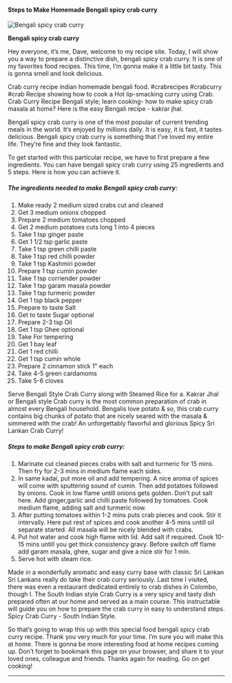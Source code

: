             

#### Steps to Make Homemade Bengali spicy crab curry

![Bengali spicy crab curry](https://img-global.cpcdn.com/recipes/b94752040924362c/751x532cq70/bengali-spicy-crab-curry-recipe-main-photo.jpg)

**Bengali spicy crab curry**

Hey everyone, it’s me, Dave, welcome to my recipe site. Today, I will show you a way to prepare a distinctive dish, bengali spicy crab curry. It is one of my favorites food recipes. This time, I’m gonna make it a little bit tasty. This is gonna smell and look delicious.

Crab curry recipe indian homemade bengali food. #crabrecipes #crabcurry #crab Recipe showing how to cook a Hot lip-smacking curry using Crab. Crab Curry Recipe Bengali style; learn cooking- how to make spicy crab masala at home? Here is the easy Bengali recipe - kakrar jhal.

Bengali spicy crab curry is one of the most popular of current trending meals in the world. It’s enjoyed by millions daily. It is easy, it is fast, it tastes delicious. Bengali spicy crab curry is something that I’ve loved my entire life. They’re fine and they look fantastic.

To get started with this particular recipe, we have to first prepare a few ingredients. You can have bengali spicy crab curry using 25 ingredients and 5 steps. Here is how you can achieve it.

##### The ingredients needed to make Bengali spicy crab curry:

1.  Make ready 2 medium sized crabs cut and cleaned
2.  Get 3 medium onions chopped
3.  Prepare 2 medium tomatoes chopped
4.  Get 2 medium potatoes cuts long 1 into 4 pieces
5.  Take 1 tsp ginger paste
6.  Get 1 1/2 tsp garlic paste
7.  Take 1 tsp green chilli paste
8.  Take 1 tsp red chilli powder
9.  Take 1 tsp Kashmiri powder
10.  Prepare 1 tsp cumin powder
11.  Take 1 tsp corriender powder
12.  Take 1 tsp garam masala powder
13.  Take 1 tsp turmeric powder
14.  Get 1 tsp black pepper
15.  Prepare to taste Salt
16.  Get to taste Sugar optional
17.  Prepare 2-3 tsp Oil
18.  Get 1 tsp Ghee optional
19.  Take For tempering
20.  Get 1 bay leaf
21.  Get 1 red chilli
22.  Get 1 tsp cumin whole
23.  Prepare 2 cinnamon stick 1" each
24.  Take 4-5 green cardamoms
25.  Take 5-6 cloves

Serve Bengali Style Crab Curry along with Steamed Rice for a. Kakrar Jhal or Bengali style Crab curry is the most common preparation of crab in almost every Bengali household. Bengalis love potato & so, this crab curry contains big chunks of potato that are nicely seared with the masala & simmered with the crab! An unforgettably flavorful and glorious Spicy Sri Lankan Crab Curry!

##### Steps to make Bengali spicy crab curry:

1.  Marinate cut cleaned pieces crabs with salt and turmeric for 15 mins. Then fry for 2-3 mins in medium flame each sides.
2.  In same kadai, put more oil and add tempering. A nice aroma of spices will come with sputtering sound of cumin. Then add potatoes followed by onions. Cook in low flame untill onions gets golden. Don't put salt here. Add ginger,garlic and chilli paste followed by tomatoes. Cook medium flame, adding salt and turmeric now.
3.  After putting tomatoes within 1-2 mins puts crab pieces and cook. Stir it intervally. Here put rest of spices and cook another 4-5 mins untill oil separate started. All masala will be nicely blended with crabs.
4.  Put hot water and cook high flame with lid. Add salt if required. Cook 10-15 mins untill you get thick consistency gravy. Before switch off flame add garam masala, ghee, sugar and give a nice stir for 1 min.
5.  Serve hot with steam rice.

Made in a wonderfully aromatic and easy curry base with classic Sri Lankan Sri Lankans really do take their crab curry seriously. Last time I visited, there was even a restaurant dedicated entirely to crab dishes in Colombo, though I. The South Indian style Crab Curry is a very spicy and tasty dish prepared often at our home and served as a main course. This instructable will guide you on how to prepare the crab curry in easy to understand steps. Spicy Crab Curry - South Indian Style.

So that’s going to wrap this up with this special food bengali spicy crab curry recipe. Thank you very much for your time. I’m sure you will make this at home. There is gonna be more interesting food at home recipes coming up. Don’t forget to bookmark this page on your browser, and share it to your loved ones, colleague and friends. Thanks again for reading. Go on get cooking!

* * *